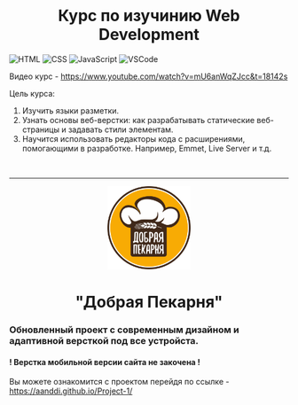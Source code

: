 <p align="center">

  <img src="HTML/imges/code.png" alt=""  height= "150px">
  <h1 align="center">Курс по изучинию Web Development</h1>

</p>


![HTML](https://img.shields.io/badge/HTML5-F07427?style=for-the-badge&logo=html5&logoColor=white)
![CSS](https://img.shields.io/badge/CSS3-52A7FC?style=for-the-badge&logo=css3&logoColor=white)
![JavaScript](https://img.shields.io/badge/JavaScript-F7DE40?style=for-the-badge&logo=JavaScript&logoColor=white)
![VSCode](https://img.shields.io/badge/Visual_Studio_Code-0078D4?style=for-the-badge&logo=visual%20studio%20code&logoColor=white)

Видео курс - https://www.youtube.com/watch?v=mU6anWqZJcc&t=18142s

Цель курса:
1) Изучить языки разметки.
2) Узнать основы веб-верстки: как разрабатывать статические веб-страницы и задавать стили элементам.
3) Научится использовать редакторы кода с расширениями, помогающими в разработке. Например, Emmet, Live Server и т.д.

<br>
<hr>

<p align="center">

  <img src="Project/img/logo.png" alt=""  height= "150px">
  <h1 align="center">"Добрая Пекарня"</h1>

</p>

<h3>Обновленный проект с современным дизайном и адаптивной версткой под все устройста.</h3>
<h4>! Верстка мобильной версии сайта не закочена !</h4>


Вы можете ознакомится с проектом перейдя по ссылке - https://aanddi.github.io/Project-1/

